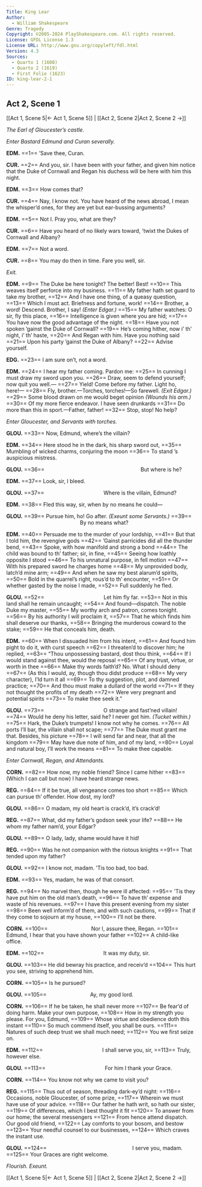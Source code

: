 ```yaml
---
Title: King Lear
Author: 
  - William Shakespeare
Genre: Tragedy
Copyright: ©2005-2024 PlayShakespeare.com. All rights reserved.
License: GFDL License 1.3
License URL: http://www.gnu.org/copyleft/fdl.html
Version: 4.3
Sources:
  - Quarto 1 (1608)
  - Quarto 2 (1619)
  - First Folio (1623)
ID: king-lear-2-1
---
```


## Act 2, Scene 1
[[Act 1, Scene 5|← Act 1, Scene 5]] | [[Act 2, Scene 2|Act 2, Scene 2 →]]

*The Earl of Gloucester’s castle.*

*Enter Bastard Edmund and Curan severally.*

**EDM.**
==1== ’Save thee, Curan.

**CUR.**
==2== And you, sir. I have been with your father, and given him notice that the Duke of Cornwall and Regan his duchess will be here with him this night.

**EDM.**
==3== How comes that?

**CUR.**
==4== Nay, I know not. You have heard of the news abroad, I mean the whisper’d ones, for they are yet but ear-bussing arguments?

**EDM.**
==5== Not I. Pray you, what are they?

**CUR.**
==6== Have you heard of no likely wars toward, ’twixt the Dukes of Cornwall and Albany?

**EDM.**
==7== Not a word.

**CUR.**
==8== You may do then in time. Fare you well, sir.

*Exit.*

**EDM.**
==9== The Duke be here tonight? The better! Best!
==10== This weaves itself perforce into my business.
==11== My father hath set guard to take my brother,
==12== And I have one thing, of a queasy question,
==13== Which I must act. Briefness and fortune, work!
==14== Brother, a word! Descend. Brother, I say!
*(Enter Edgar.)*
==15== My father watches: O sir, fly this place,
==16== Intelligence is given where you are hid;
==17== You have now the good advantage of the night.
==18== Have you not spoken ’gainst the Duke of Cornwall?
==19== He’s coming hither, now i’ th’ night, i’ th’ haste,
==20== And Regan with him. Have you nothing said
==21== Upon his party ’gainst the Duke of Albany?
==22== Advise yourself.

**EDG.**
==23== I am sure on’t, not a word.

**EDM.**
==24== I hear my father coming. Pardon me:
==25== In cunning I must draw my sword upon you.
==26== Draw, seem to defend yourself; now quit you well.⁠—
==27== Yield! Come before my father. Light ho, here!⁠—
==28== Fly, brother.—Torches, torches!—So farewell.
*(Exit Edgar.)*
==29== Some blood drawn on me would beget opinion
*(Wounds his arm.)*
==30== Of my more fierce endeavor. I have seen drunkards
==31== Do more than this in sport.—Father, father!
==32== Stop, stop! No help?

*Enter Gloucester, and Servants with torches.*

**GLOU.**
==33== Now, Edmund, where’s the villain?

**EDM.**
==34== Here stood he in the dark, his sharp sword out,
==35== Mumbling of wicked charms, conjuring the moon
==36== To stand ’s auspicious mistress.

**GLOU.**
==36==                   But where is he?

**EDM.**
==37== Look, sir, I bleed.

**GLOU.**
==37==            Where is the villain, Edmund?

**EDM.**
==38== Fled this way, sir, when by no means he could⁠—

**GLOU.**
==39== Pursue him, ho! Go after.
*(Exeunt some Servants.)*
==39==               By no means what?

**EDM.**
==40== Persuade me to the murder of your lordship,
==41== But that I told him, the revengive gods
==42== ’Gainst parricides did all the thunder bend,
==43== Spoke, with how manifold and strong a bond
==44== The child was bound to th’ father; sir, in fine,
==45== Seeing how loathly opposite I stood
==46== To his unnatural purpose, in fell motion
==47== With his prepared sword he charges home
==48== My unprovided body, latch’d mine arm;
==49== And when he saw my best alarum’d spirits,
==50== Bold in the quarrel’s right, rous’d to th’ encounter,
==51== Or whether gasted by the noise I made,
==52== Full suddenly he fled.

**GLOU.**
==52==            Let him fly far.
==53== Not in this land shall he remain uncaught;
==54== And found—dispatch. The noble Duke my master,
==55== My worthy arch and patron, comes tonight.
==56== By his authority I will proclaim it,
==57== That he which finds him shall deserve our thanks,
==58== Bringing the murderous coward to the stake;
==59== He that conceals him, death.

**EDM.**
==60== When I dissuaded him from his intent,
==61== And found him pight to do it, with curst speech
==62== I threaten’d to discover him; he replied,
==63== “Thou unpossessing bastard, dost thou think,
==64== If I would stand against thee, would the reposal
==65== Of any trust, virtue, or worth in thee
==66== Make thy words faith’d? No. What I should deny
==67== (As this I would, ay, though thou didst produce
==68== My very character), I’ld turn it all
==69== To thy suggestion, plot, and damned practice;
==70== And thou must make a dullard of the world
==71== If they not thought the profits of my death
==72== Were very pregnant and potential spirits
==73== To make thee seek it.”

**GLOU.**
==73==            O strange and fast’ned villain!
==74== Would he deny his letter, said he? I never got him.
*(Tucket within.)*
==75== Hark, the Duke’s trumpets! I know not why he comes.
==76== All ports I’ll bar, the villain shall not scape;
==77== The Duke must grant me that. Besides, his picture
==78== I will send far and near, that all the kingdom
==79== May have due note of him, and of my land,
==80== Loyal and natural boy, I’ll work the means
==81== To make thee capable.

*Enter Cornwall, Regan, and Attendants.*

**CORN.**
==82== How now, my noble friend? Since I came hither
==83== (Which I can call but now) I have heard strange news.

**REG.**
==84== If it be true, all vengeance comes too short
==85== Which can pursue th’ offender. How dost, my lord?

**GLOU.**
==86== O madam, my old heart is crack’d, it’s crack’d!

**REG.**
==87== What, did my father’s godson seek your life?
==88== He whom my father nam’d, your Edgar?

**GLOU.**
==89== O lady, lady, shame would have it hid!

**REG.**
==90== Was he not companion with the riotous knights
==91== That tended upon my father?

**GLOU.**
==92== I know not, madam. ’Tis too bad, too bad.

**EDM.**
==93== Yes, madam, he was of that consort.

**REG.**
==94== No marvel then, though he were ill affected:
==95== ’Tis they have put him on the old man’s death,
==96== To have th’ expense and waste of his revenues.
==97== I have this present evening from my sister
==98== Been well inform’d of them, and with such cautions,
==99== That if they come to sojourn at my house,
==100== I’ll not be there.

**CORN.**
==100==         Nor I, assure thee, Regan.
==101== Edmund, I hear that you have shown your father
==102== A child-like office.

**EDM.**
==102==            It was my duty, sir.

**GLOU.**
==103== He did bewray his practice, and receiv’d
==104== This hurt you see, striving to apprehend him.

**CORN.**
==105== Is he pursued?

**GLOU.**
==105==         Ay, my good lord.

**CORN.**
==106== If he be taken, he shall never more
==107== Be fear’d of doing harm. Make your own purpose,
==108== How in my strength you please. For you, Edmund,
==109== Whose virtue and obedience doth this instant
==110== So much commend itself, you shall be ours.
==111== Natures of such deep trust we shall much need;
==112== You we first seize on.

**EDM.**
==112==            I shall serve you, sir,
==113== Truly, however else.

**GLOU.**
==113==            For him I thank your Grace.

**CORN.**
==114== You know not why we came to visit you?

**REG.**
==115== Thus out of season, threading dark-ey’d night:
==116== Occasions, noble Gloucester, of some prize,
==117== Wherein we must have use of your advice.
==118== Our father he hath writ, so hath our sister,
==119== Of differences, which I best thought it fit
==120== To answer from our home; the several messengers
==121== From hence attend dispatch. Our good old friend,
==122== Lay comforts to your bosom, and bestow
==123== Your needful counsel to our businesses,
==124== Which craves the instant use.

**GLOU.**
==124==                 I serve you, madam.
==125== Your Graces are right welcome.

*Flourish. Exeunt.*

[[Act 1, Scene 5|← Act 1, Scene 5]] | [[Act 2, Scene 2|Act 2, Scene 2 →]]